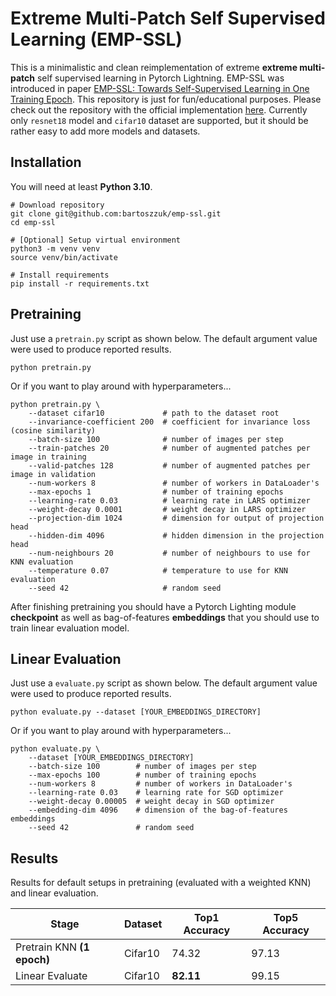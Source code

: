 #  Extreme Multi-Patch Self Supervised Learning (EMP-SSL)

This is a minimalistic and clean reimplementation of extreme **extreme multi-patch** self supervised learning in Pytorch Lightning.
EMP-SSL was introduced in paper [EMP-SSL: Towards Self-Supervised Learning in One Training Epoch](https://arxiv.org/abs/2304.03977).
This repository is just for fun/educational purposes. Please check out the repository with the official implementation [here](https://github.com/tsb0601/EMP-SSL). 
Currently only `resnet18` model and `cifar10` dataset are supported, but it should be rather easy to add
more models and datasets.

## Installation

You will need at least **Python 3.10**.

```
# Download repository
git clone git@github.com:bartoszzuk/emp-ssl.git
cd emp-ssl

# [Optional] Setup virtual environment
python3 -m venv venv
source venv/bin/activate

# Install requirements
pip install -r requirements.txt
```

## Pretraining

Just use a `pretrain.py` script as shown below. The default argument value
were used to produce reported results.

```
python pretrain.py
```

Or if you want to play around with hyperparameters...

```
python pretrain.py \
    --dataset cifar10             # path to the dataset root
    --invariance-coefficient 200  # coefficient for invariance loss (cosine similarity)
    --batch-size 100              # number of images per step
    --train-patches 20            # number of augmented patches per image in training
    --valid-patches 128           # number of augmented patches per image in validation
    --num-workers 8               # number of workers in DataLoader's
    --max-epochs 1                # number of training epochs
    --learning-rate 0.03          # learning rate in LARS optimizer
    --weight-decay 0.0001         # weight decay in LARS optimizer
    --projection-dim 1024         # dimension for output of projection head
    --hidden-dim 4096             # hidden dimension in the projection head
    --num-neighbours 20           # number of neighbours to use for KNN evaluation
    --temperature 0.07            # temperature to use for KNN evaluation
    --seed 42                     # random seed
```

After finishing pretraining you should have a Pytorch Lighting module **checkpoint** as well as 
bag-of-features **embeddings** that you should use to train linear evaluation model.


## Linear Evaluation

Just use a `evaluate.py` script as shown below. The default argument value
were used to produce reported results.

```
python evaluate.py --dataset [YOUR_EMBEDDINGS_DIRECTORY]
```

Or if you want to play around with hyperparameters...

```
python evaluate.py \
    --dataset [YOUR_EMBEDDINGS_DIRECTORY]
    --batch-size 100        # number of images per step
    --max-epochs 100        # number of training epochs
    --num-workers 8         # number of workers in DataLoader's
    --learning-rate 0.03    # learning rate for SGD optimizer
    --weight-decay 0.00005  # weight decay in SGD optimizer
    --embedding-dim 4096    # dimension of the bag-of-features embeddings
    --seed 42               # random seed
```

## Results

Results for default setups in pretraining (evaluated with a weighted KNN) and linear evaluation.

| Stage                      | Dataset | Top1 Accuracy | Top5 Accuracy |
|----------------------------|---------|---------------|---------------|
| Pretrain KNN **(1 epoch)** | Cifar10 | 74.32         | 97.13         |
| Linear Evaluate            | Cifar10 | **82.11**     | 99.15         |
